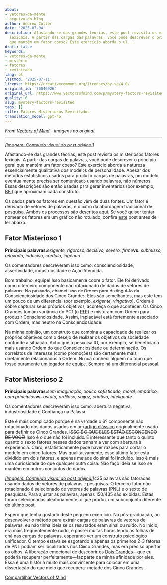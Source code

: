 ```yaml
---
about:
- vetores-da-mente
- arquivo-do-blog
author: Andrew Cutler
date: '2025-07-04'
description: Afastando-se das grandes teorias, este post revisita os misteriosos fatores
  lexicais. A partir das cargas das palavras, você pode descrever o princípio geral
  que mantém um fator coeso? Este exercício aborda o ul...
draft: false
keywords:
- vetores-da-mente
- mistério
- fatores
- revisitado
lang: pt
lastmod: '2025-07-11'
license: https://creativecommons.org/licenses/by-sa/4.0/
original_id: '70046926'
original_url: https://www.vectorsofmind.com/p/mystery-factors-revisited
quality: 6
slug: mystery-factors-revisited
tags: []
title: Fatores Misteriosos Revisitados
translation_model: gpt-4o
---
```


*From [Vectors of Mind](https://www.vectorsofmind.com/p/mystery-factors-revisited) - imagens no original.*

---

[*[Imagem: Conteúdo visual do post original]*](https://substackcdn.com/image/fetch/$s_!mwT7!,f_auto,q_auto:good,fl_progressive:steep/https%3A%2F%2Fbucketeer-e05bbc84-baa3-437e-9518-adb32be77984.s3.amazonaws.com%2Fpublic%2Fimages%2Fce394826-55c7-436d-baf8-89fc9febae13_1024x1024.png)

Afastando-se das grandes teorias, este post revisita os misteriosos fatores lexicais. A partir das cargas de palavras, você pode descrever o princípio geral que mantém um fator coeso? Este exercício aborda a natureza essencialmente qualitativa dos modelos de personalidade. Apesar dos métodos estatísticos usados para produzir cargas de palavras, um modelo eventualmente precisa ser comunicado usando palavras, não números. Essas descrições são então usadas para gerar inventários (por exemplo, [BFI](https://fetzer.org/sites/default/files/images/stories/pdf/selfmeasures/Personality-BigFiveInventory.pdf)) que aproximam cada construto.

Os dados para os fatores em questão vêm de duas fontes. Um fator é derivado de vetores de palavras, e o outro da abordagem tradicional de pesquisa. Ambos os processos são descritos [aqui](https://vectors.substack.com/p/the-big-five-are-word-vectors). Se você quiser tentar nomear os fatores em um gráfico não rotulado, confira [este](https://vectors.substack.com/p/guess-the-factor) post antes de ler abaixo.

## **Fator Misterioso 1**


**Principais palavras:**_exigente, rigoroso, decisivo, severo, firme_**vs.** _submisso, relaxado, indeciso, crédulo, ingênuo_

Os comentadores descreveram isso como: conscienciosidade, assertividade, industriosidade e Ação Atendida.

Bom trabalho, equipe! Isso basicamente cobre o fator. Ele foi derivado como o terceiro componente não rotacionado de dados de vetores de palavras. No passado, chamei isso de Ordem para distingui-lo da Conscienciosidade dos Cinco Grandes. Eles são semelhantes, mas este tem um pouco de um diferencial (por exemplo, _exigente, vingativo_). Ordem é sobre capturar seus próprios objetivos, aconteça o que acontecer. Os Cinco Grandes tomam variância do PC1 (o [PFP](https://vectors.substack.com/p/primary-factor-of-personality-part)) e misturam com Ordem para produzir Conscienciosidade. Assim, implacável está fortemente associado com Ordem, mas neutro na Conscienciosidade.

Na minha opinião, um construto que combina a capacidade de realizar os próprios objetivos com o desejo de realizar os objetivos da sociedade confunde a situação. Acho que a pesquisa IO, por exemplo, se beneficiaria mais usando Ordem do que Conscienciosidade ou determinação. Os correlatos de interesse (como promoções) são certamente mais diretamente relacionados à Ordem. Nunca conheci alguém no topo que fosse puramente um jogador de equipe. Sempre há um diferencial pessoal.

## **Fator Misterioso 2**


**Principais palavras:**_sem imaginação, pouco sofisticado, moral, empático, com princípios_**vs.** _astuto, ardiloso, sagaz, criativo, inteligente_

Os comentadores descreveram isso como: abertura negativa, industriosidade e Confiança na Palavra.

Este é mais complicado porque é na verdade o 6º componente não rotacionado dos dados usados em um [artigo clássico](https://onlinelibrary.wiley.com/doi/abs/10.1002/\(SICI\)1099-0984\(199603\)10:1%3C61::AID-PER246%3E3.0.CO;2-D) originalmente usado para definir os Cinco Grandes. ~~ISSO É O QUE ELES ESTÃO ESCONDENDO DE VOCÊ!~~ Isso é o que não foi incluído. É interessante que tanto o quinto quanto o sexto fatores nesses dados tenham a ver com abertura à experiência. Claro, estatisticamente pode haver razões para cortar o modelo em cinco fatores. Mas qualitativamente, esse último fator está dividido em dois fatores, e apenas metade do sinal foi incluído. Isso é mais uma curiosidade do que qualquer outra coisa. Não faço ideia se isso se mantém em outros conjuntos de dados.

[*[Imagem: Conteúdo visual do post original]*](https://substackcdn.com/image/fetch/$s_!NlBJ!,f_auto,q_auto:good,fl_progressive:steep/https%3A%2F%2Fbucketeer-e05bbc84-baa3-437e-9518-adb32be77984.s3.amazonaws.com%2Fpublic%2Fimages%2Fbcba348e-6ed3-442c-9506-6d3a8f7b5d4e_1201x1065.png)435 palavras são fatoradas usando dados de vetores de palavras e pesquisas. O terceiro fator não rotacionado é selecionado de vetores de palavras (PNL) e o sexto de pesquisas. Para ajustar as palavras, apenas 150/435 são exibidas. Estas foram selecionadas aleatoriamente, o que produz um subconjunto diferente do último post.

Espero que tenha gostado deste pequeno exercício. Na pós-graduação, ao desenvolver o método para extrair cargas de palavras de vetores de palavras, eu não tinha ideia se os resultados eram sinal ou ruído. No início, era mais frequentemente ruído, e passei muitas horas lendo as folhas de chá nas cargas de palavras, esperando ver um construto psicológico unificador. O tempo estava se esgotando e apenas os primeiros 2-3 fatores de PNL podiam ser localizados nos Cinco Grandes, mas era preciso apertar os olhos. A liberação emocional de descobrir os [Dois Grandes](https://psycnet.apa.org/fulltext/1997-42257-010.html)—que eu poderia recuperar perfeitamente—faz parte da minha afinidade por eles. Essa é uma história muito mais convincente para colocar em uma dissertação do que meio que recuperar metade dos Cinco Grandes.

[Compartilhar Vectors of Mind](https://vectors.substack.com/?action=share)